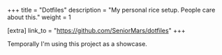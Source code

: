 +++
title = "Dotfiles"
description = "My personal rice setup. People care about this."
weight = 1

[extra]
link_to = "https://github.com/SeniorMars/dotfiles"
+++

Temporally I'm using this project as a showcase.
